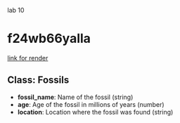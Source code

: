 lab 10
# f24wb66yalla
[link for render](https://f24wb66yalla.onrender.com)


## Class: Fossils
- **fossil_name**: Name of the fossil (string)
- **age**: Age of the fossil in millions of years (number)
- **location**: Location where the fossil was found (string)
